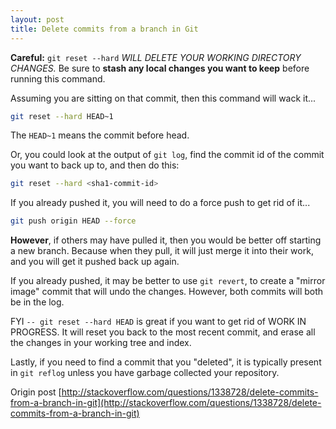 ```yaml
---
layout: post
title: Delete commits from a branch in Git
---
```


**Careful:** `git reset --hard` *WILL DELETE YOUR WORKING DIRECTORY CHANGES.* Be sure to **stash any local changes you want to keep** before running this command.
<!--break-->
Assuming you are sitting on that commit, then this command will wack it...

```bash
git reset --hard HEAD~1
```

The `HEAD~1` means the commit before head.

Or, you could look at the output of `git log`, find the commit id of the commit you want to back up to, and then do this:

```bash
git reset --hard <sha1-commit-id>
```

If you already pushed it, you will need to do a force push to get rid of it...

```bash
git push origin HEAD --force
```

**However**, if others may have pulled it, then you would be better off starting a new branch. Because when they pull, it will just merge it into their work, and you will get it pushed back up again.

If you already pushed, it may be better to use `git revert`, to create a "mirror image" commit that will undo the changes. However, both commits will both be in the log.

FYI `-- git reset --hard HEAD` is great if you want to get rid of WORK IN PROGRESS. It will reset you back to the most recent commit, and erase all the changes in your working tree and index.

Lastly, if you need to find a commit that you "deleted", it is typically present in `git reflog` unless you have garbage collected your repository.

Origin post [http://stackoverflow.com/questions/1338728/delete-commits-from-a-branch-in-git](http://stackoverflow.com/questions/1338728/delete-commits-from-a-branch-in-git)